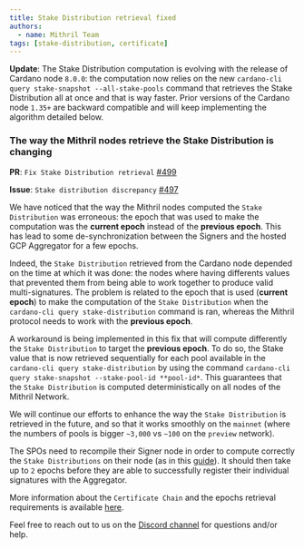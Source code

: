 ```yaml
---
title: Stake Distribution retrieval fixed
authors:
  - name: Mithril Team
tags: [stake-distribution, certificate]
---
```


**Update**: The Stake Distribution computation is evolving with the release of Cardano node `8.0.0`: the computation now relies on the new `cardano-cli query stake-snapshot --all-stake-pools` command that retrieves the Stake Distribution all at once and that is way faster. Prior versions of the Cardano node `1.35+` are backward compatible and will keep implementing the algorithm detailed below.

### The way the Mithril nodes retrieve the Stake Distribution is changing

**PR**: `Fix Stake Distribution retrieval` [#499](https://github.com/input-output-hk/mithril/pull/499)

**Issue**: `Stake distribution discrepancy` [#497](https://github.com/input-output-hk/mithril/issues/497)

We have noticed that the way the Mithril nodes computed the `Stake Distribution` was erroneous: the epoch that was used to make the computation was the **current epoch** instead of the **previous epoch**. This has lead to some de-synchronization between the Signers and the hosted GCP Aggregator for a few epochs.

Indeed, the `Stake Distribution` retrieved from the Cardano node depended on the time at which it was done: the nodes where having differents values that prevented them from being able to work together to produce valid multi-signatures. The problem is related to the epoch that is used (**current epoch**) to make the computation of the `Stake Distribution` when the `cardano-cli query stake-distribution` command is ran, whereas the Mithril protocol needs to work with the **previous epoch**.

A workaround is being implemented in this fix that will compute differently the `Stake Distribution` to target the **previous epoch**. To do so, the Stake value that is now retrieved sequentially for each pool available in the `cardano-cli query stake-distribution` by using the command `cardano-cli query stake-snapshot --stake-pool-id **pool-id*`. This guarantees that the `Stake Distribution` is computed deterministically on all nodes of the Mithril Network.

We will continue our efforts to enhance the way the `Stake Distribution` is retrieved in the future, and so that it works smoothly on the `mainnet` (where the numbers of pools is bigger `~3,000` vs `~100` on the `preview` network).

The SPOs need to recompile their Signer node in order to compute correctly the `Stake Distributions` on their node (as in this [guide](https://mithril.network/doc/manual/getting-started/run-signer-node)).
It should then take up to `2` epochs before they are able to successfully register their individual signatures with the Aggregator.

More information about the `Certificate Chain` and the epochs retrieval requirements is available [here](https://mithril.network/doc/mithril/mithril-protocol/certificates).

Feel free to reach out to us on the [Discord channel](https://discord.gg/5kaErDKDRq) for questions and/or help.
